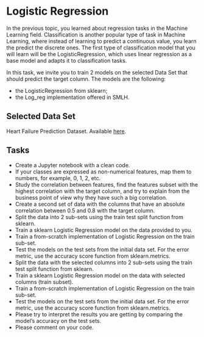# Logistic Regression

In the previous topic, you learned about regression tasks in the Machine Learning field. Classification is another popular type of task in Machine Learning, where instead of learning to predict a continuous value, you learn the predict the discrete ones. The first type of classification model that you will learn will be the LogisticRegression, which uses linear regression as a base model and adapts it to classification tasks.

In this task, we invite you to train 2 models on the selected Data Set that should predict the target column. The models are the following:

- the LogisticRegression from sklearn;
- the Log_reg implementation offered in SMLH.

## Selected Data Set

Heart Failure Prediction Dataset. Available [here](https://bit.ly/3TR0yYU).

## Tasks

- Create a Jupyter notebook with a clean code.
- If your classes are expressed as non-numerical features, map them to numbers, for example, 0, 1, 2, etc.
- Study the correlation between features, find the features subset with the highest correlation with the target column, and try to explain from the business point of view why they have such a big correlation.
- Create a second set of data with the columns that have an absolute correlation between 0.5 and 0.8 with the target column.
- Split the data into 2 sub-sets using the train test split function from sklearn.
- Train a sklearn Logistic Regression model on the data provided to you.
- Train a from-scratch implementation of Logistic Regression on the train sub-set.
- Test the models on the test sets from the initial data set. For the error metric, use the accuracy score function from sklearn.metrics.
- Split the data with the selected columns into 2 sub-sets using the train test split function from sklearn.
- Train a sklearn Logistic Regression model on the data with selected columns (train subset).
- Train a from-scratch implementation of Logistic Regression on the train sub-set.
- Test the models on the test sets from the initial data set. For the error metric, use the accuracy score function from sklearn.metrics.
- Please try to interpret the results you are getting by comparing the model’s accuracy on the test sets.
- Please comment on your code.
